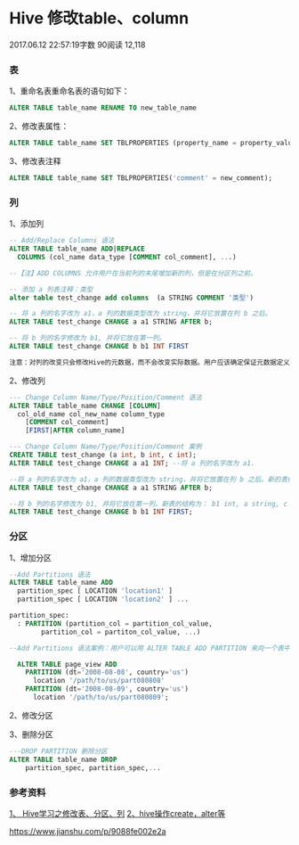 # Hive 修改table、column

2017.06.12 22:57:19字数 90阅读 12,118

### 表

1、重命名表重命名表的语句如下：

```sql
ALTER TABLE table_name RENAME TO new_table_name 
```

2、修改表属性：

```sql
ALTER TABLE table_name SET TBLPROPERTIES (property_name = property_value, property_name = property_value,... )  
```

3、修改表注释

```sql
ALTER TABLE table_name SET TBLPROPERTIES('comment' = new_comment);  
```

### 列

1、添加列

```sql
-- Add/Replace Columns 语法
ALTER TABLE table_name ADD|REPLACE
  COLUMNS (col_name data_type [COMMENT col_comment], ...)

--【注】ADD COLUMNS 允许用户在当前列的末尾增加新的列，但是在分区列之前。

-- 添加 a 列表注释：类型
alter table test_change add columns  (a STRING COMMENT '类型')

-- 将 a 列的名字改为 a1，a 列的数据类型改为 string，并将它放置在列 b 之后。
ALTER TABLE test_change CHANGE a a1 STRING AFTER b;

-- 将 b 列的名字修改为 b1, 并将它放在第一列。
ALTER TABLE test_change CHANGE b b1 INT FIRST

注意：对列的改变只会修改Hive的元数据，而不会改变实际数据。用户应该确定保证元数据定义和实际数据结构的一致性。
```

2、修改列

```sql
--- Change Column Name/Type/Position/Comment 语法
ALTER TABLE table_name CHANGE [COLUMN]
  col_old_name col_new_name column_type
    [COMMENT col_comment]
    [FIRST|AFTER column_name]

--- Change Column Name/Type/Position/Comment 案例
CREATE TABLE test_change (a int, b int, c int);
ALTER TABLE test_change CHANGE a a1 INT; --将 a 列的名字改为 a1.

--将 a 列的名字改为 a1，a 列的数据类型改为 string，并将它放置在列 b 之后。新的表结构为： b int, a1 string, c int.
ALTER TABLE test_change CHANGE a a1 STRING AFTER b; 

--将 b 列的名字修改为 b1, 并将它放在第一列。新表的结构为： b1 int, a string, c int.
ALTER TABLE test_change CHANGE b b1 INT FIRST; 
```

### 分区

1、增加分区

```sql
--Add Partitions 语法
ALTER TABLE table_name ADD
  partition_spec [ LOCATION 'location1' ]
  partition_spec [ LOCATION 'location2' ] ...

partition_spec:
  : PARTITION (partition_col = partition_col_value,
        partition_col = partiton_col_value, ...)

--Add Partitions 语法案例：用户可以用 ALTER TABLE ADD PARTITION 来向一个表中增加分区。当分区名是字符串时加引号。

  ALTER TABLE page_view ADD
    PARTITION (dt='2008-08-08', country='us')
      location '/path/to/us/part080808'
    PARTITION (dt='2008-08-09', country='us')
      location '/path/to/us/part080809';
```

2、修改分区

3、删除分区

```sql
---DROP PARTITION 删除分区
ALTER TABLE table_name DROP
    partition_spec, partition_spec,...
```

### 参考资料

[1、 Hive学习之修改表、分区、列](https://link.jianshu.com/?t=http://blog.csdn.net/skywalker_only/article/details/30224309)
[2、hive操作create，alter等](https://link.jianshu.com/?t=http://www.cnblogs.com/xd502djj/archive/2013/01/16/2863053.html)



 

https://www.jianshu.com/p/9088fe002e2a